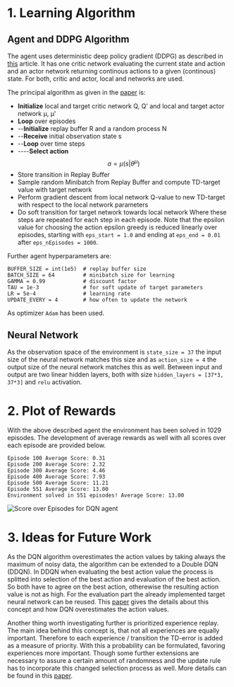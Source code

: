 # 1. Learning Algorithm

## Agent and DDPG Algorithm
The agent uses deterministic deep policy gradient (DDPG) as described in [this](https://arxiv.org/abs/1509.02971) article. It has one critic network evaluating the current state and action and an actor network returning  continous actions to a given (continous) state. For both, critic and actor, local and networks are used.

The principal algorithm as given in the [paper](https://arxiv.org/abs/1509.02971) is:
* **Initialize** local and target critic network Q, Q' and local and target actor network μ, μ'
* **Loop** over episodes
* --**Initialize** replay buffer R and a random process N
* --**Receive** initial observation state s
* --**Loop** over time steps 
* ----**Select action** $$a = \mu(s|\theta^\mu)$$
* Store transition in Replay Buffer
* Sample random Minibatch from Replay Buffer and compute TD-target value with target network
* Perform gradient descent from local network Q-value to new TD-target with respect to the local network parameters
* Do soft transition for target network towards local network
Where these steps are repeated for each step in each episode. Note that the epsilon value for choosing the action epsilon greedy is reduced linearly over episodes, starting with `eps_start = 1.0` and ending at `eps_end = 0.01` after `eps_nEpisodes = 1000`. 

Further agent hyperparameters are:

	BUFFER_SIZE = int(1e5)  # replay buffer size
	BATCH_SIZE = 64         # minibatch size for learning
	GAMMA = 0.99            # discount factor
	TAU = 1e-3              # for soft update of target parameters
	LR = 5e-4               # learning rate 
	UPDATE_EVERY = 4        # how often to update the network
	
As optimizer `Adam` has been used.

## Neural Network
As the observation space of the environment is `state_size = 37` the input size of the neural network matches this size and as `action_size = 4` the output size of the neural network matches this as well. Between input and output are two linear hidden layers, both with size `hidden_layers = [37*3, 37*3]` and `relu` activation. 

# 2. Plot of Rewards
With the above described agent the environment has been solved in 1029 episodes. The development of average rewards as well with all scores over each episode are provided below.

	Episode 100	Average Score: 0.31
	Episode 200	Average Score: 2.32
	Episode 300	Average Score: 4.46
	Episode 400	Average Score: 7.93
	Episode 500	Average Score: 11.21
	Episode 551	Average Score: 13.00
	Environment solved in 551 episodes!	Average Score: 13.00

![Score over Episodes for DQN agent](./data/score_over_episodes_report.png "Score over Episodes")

# 3. Ideas for Future Work
As the DQN algorithm overestimates the action values by taking always the maximum of noisy data, the algorithm can be extended to a Double DQN (DDQN). In DDQN when evaluating the best action value the process is splitted into selection of the best action and evaluation of the best action. So both have to agree on the best action, otherewise the resulting action value is not as high. For the evaluation part the already implemented target neural network can be reused. This [paper](https://arxiv.org/abs/1509.06461) gives the details about this concept and how DQN overestimates the action values.

Another thing worth investigating further is prioritized experience replay. The main idea behind this concept is, that not all experiences are equally important. Therefore to each experience / transition the TD-error is added as a measure of priority. With this a probability can be formulated, favoring experiences more important. Though some further extensions are necessary to assure a certain amount of randomness and the update rule has to incorporate this changed selection process as well. More details can be found in this [paper](https://arxiv.org/abs/1511.05952).